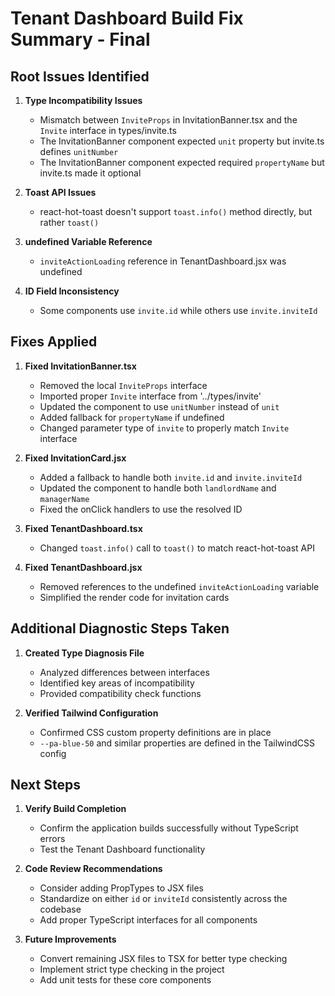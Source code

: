 # Tenant Dashboard Build Fix Summary - Final

## Root Issues Identified

1. **Type Incompatibility Issues**
   - Mismatch between `InviteProps` in InvitationBanner.tsx and the `Invite` interface in types/invite.ts
   - The InvitationBanner component expected `unit` property but invite.ts defines `unitNumber`
   - The InvitationBanner component expected required `propertyName` but invite.ts made it optional

2. **Toast API Issues**
   - react-hot-toast doesn't support `toast.info()` method directly, but rather `toast()`

3. **undefined Variable Reference**
   - `inviteActionLoading` reference in TenantDashboard.jsx was undefined

4. **ID Field Inconsistency**
   - Some components use `invite.id` while others use `invite.inviteId`

## Fixes Applied

1. **Fixed InvitationBanner.tsx**
   - Removed the local `InviteProps` interface
   - Imported proper `Invite` interface from '../types/invite'
   - Updated the component to use `unitNumber` instead of `unit`
   - Added fallback for `propertyName` if undefined
   - Changed parameter type of `invite` to properly match `Invite` interface

2. **Fixed InvitationCard.jsx**
   - Added a fallback to handle both `invite.id` and `invite.inviteId`
   - Updated the component to handle both `landlordName` and `managerName`
   - Fixed the onClick handlers to use the resolved ID

3. **Fixed TenantDashboard.tsx**
   - Changed `toast.info()` call to `toast()` to match react-hot-toast API

4. **Fixed TenantDashboard.jsx**
   - Removed references to the undefined `inviteActionLoading` variable
   - Simplified the render code for invitation cards

## Additional Diagnostic Steps Taken

1. **Created Type Diagnosis File**
   - Analyzed differences between interfaces
   - Identified key areas of incompatibility
   - Provided compatibility check functions

2. **Verified Tailwind Configuration**
   - Confirmed CSS custom property definitions are in place
   - `--pa-blue-50` and similar properties are defined in the TailwindCSS config

## Next Steps

1. **Verify Build Completion**
   - Confirm the application builds successfully without TypeScript errors
   - Test the Tenant Dashboard functionality

2. **Code Review Recommendations**
   - Consider adding PropTypes to JSX files
   - Standardize on either `id` or `inviteId` consistently across the codebase
   - Add proper TypeScript interfaces for all components

3. **Future Improvements**
   - Convert remaining JSX files to TSX for better type checking
   - Implement strict type checking in the project
   - Add unit tests for these core components 